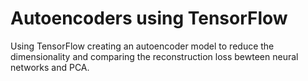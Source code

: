 # Autoencoders using TensorFlow

Using TensorFlow creating an autoencoder model to reduce the dimensionality and comparing the reconstruction loss bewteen neural networks and PCA.
